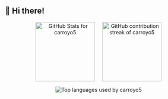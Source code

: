 ## 👋 Hi there!

<div align="center" style="display: flex; justify-content: center; gap: 20px;">
  <img 
    src="https://github-readme-stats.vercel.app/api?username=carroyo5&show_icons=true&theme=default&title_color=5da0d7&text_color=936daa&icon_color=cd9af9&bg_color=f2f2f2"
    alt="GitHub Stats for carroyo5"
    height="160"
  />
  <img 
    src="https://github-readme-streak-stats.herokuapp.com/?user=carroyo5&theme=default&ring=cd9af9&fire=cd9af9&currStreakLabel=5da0d7&sideLabels=936daa&sideNums=936daa&dates=936daa&background=f2f2f2"
    alt="GitHub contribution streak of carroyo5"
    height="160"
  />
</div>

<p align="center">
  <img 
    src="https://github-readme-stats.vercel.app/api/top-langs/?username=carroyo5&layout=compact&theme=default&title_color=5da0d7&text_color=936daa&bg_color=f2f2f2"
    alt="Top languages used by carroyo5"
  />
</p>

<!--**carroyo5/carroyo5** is a ✨ _special_ ✨ repository because its `README.md` (this file) appears on your GitHub profile.

Here are some ideas to get you started:

- 🔭 I’m currently working on ...
- 🌱 I’m currently learning ...
- 👯 I’m looking to collaborate on ...
- 🤔 I’m looking for help with ...
- 💬 Ask me about ...
- 📫 How to reach me: ...
- 😄 Pronouns: ...
- ⚡ Fun fact: ...-->

